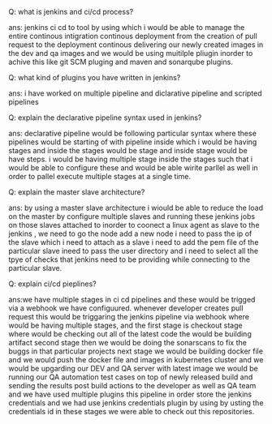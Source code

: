Q: what is jenkins and ci/cd process?

ans: jenkins ci cd to tool by using which i would be able to manage the entire continous intigration continous deployment  from the creation of pull request to the deployment continous delivering our newly created images in the dev and qa images and we would be using muitilple pliugin inorder to achive this like git SCM pluging and maven and sonarqube plugins.

Q: what kind of plugins you have written in jenkins?

ans: i have worked on multiple pipeline and diclarative pipeline  and scripted pipelines 

Q: explain the declarative pipeline syntax used in jenkins?

ans: declarative pipeline would be following particular syntax where these pipelines would be starting of with pipeline inside which i would be having stages and inside the stages would be stage and inside stage would be have steps.
i would be having multiple stage inside the stages such that i would be able to configure these and would be able wirite parllel as well in order to pallel execute multiple stages at a single time. 

Q: explain the master slave architecture?

ans: by using a master slave architecture i wiould be able to reduce the load on the master by configure multiple slaves and running these jenkins jobs on those slaves attached to inorder to coonect a linux agent as slave to the jenkins , we need to go the node add a new node i need to pass the ip of the slave which i need to attach as a slave i need to add the pem file of the particular slave ineed to pass the user directory and i need to select all the tpye of checks that jenkins need to be providing while connecting to the particular slave.

Q: explain ci/cd pieplines?

ans:we have multiple stages in ci cd pipelines and these would be trigged via a webhook we have configuured.
whenever developer creates pull request this would be triggaring the jenkins pipeline via webhook where would be having multiple stages, and the first stage is checkout stage where would be checking out all of the latest code the would be building artifact second stage then we would be doing the sonarscans to fix the buggs in that particular projects  next stage we would be building docker file and we would push the docker file and images in kubernetes cluster and we would be upgarding our DEV and QA server with latest image 
we would be running our QA automation test cases on top of newly released build and sending the results post build actions to the developer as well as QA team and we have used multiple plugins this pipeline in order store the jenkins credentials and we had use jenkins credentials plugin by using by usting the credentials id in these stages we were able to check out this repositories.